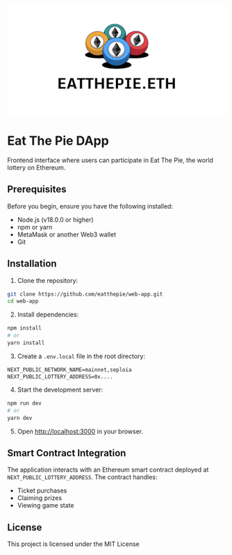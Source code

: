 ![Eat The Pie](https://github.com/eatthepie/docs/blob/main/static/img/header.png)

# Eat The Pie DApp

Frontend interface where users can participate in Eat The Pie, the world lottery on Ethereum.

## Prerequisites

Before you begin, ensure you have the following installed:

- Node.js (v18.0.0 or higher)
- npm or yarn
- MetaMask or another Web3 wallet
- Git

## Installation

1. Clone the repository:

```bash
git clone https://github.com/eatthepie/web-app.git
cd web-app
```

2. Install dependencies:

```bash
npm install
# or
yarn install
```

3. Create a `.env.local` file in the root directory:

```
NEXT_PUBLIC_NETWORK_NAME=mainnet,seploia
NEXT_PUBLIC_LOTTERY_ADDRESS=0x....
```

4. Start the development server:

```bash
npm run dev
# or
yarn dev
```

5. Open [http://localhost:3000](http://localhost:3000) in your browser.

## Smart Contract Integration

The application interacts with an Ethereum smart contract deployed at `NEXT_PUBLIC_LOTTERY_ADDRESS`. The contract handles:

- Ticket purchases
- Claiming prizes
- Viewing game state

## License

This project is licensed under the MIT License
